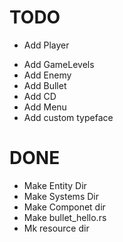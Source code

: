 # TODO

- Add Player

* Add GameLevels
* Add Enemy
* Add Bullet
* Add CD
* Add Menu
* Add custom typeface

# DONE

- Make Entity Dir
- Make Systems Dir
- Make Componet dir
- Make bullet_hello.rs
- Mk resource dir
